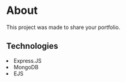 

<h1>About</h1>
<p>This project was made to share your portfolio.<p>


<h2>Technologies</h2>
 
<li>Express.JS</li>
<li>MongoDB</li>
<li>EJS</li>
